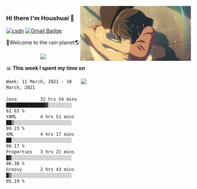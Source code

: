 <img  align='right' height="150" src="https://github.com/LikeRainDay/LikeRainDay/blob/master/pic/img_rain_1.gif?raw=true">



### Hi there I'm Houshuai :lemon:

[![csdn](https://img.shields.io/badge/-csdn-c14438?style=flat-square&logo=c&logoColor=white)](https://blog.csdn.net/qq_15807167)
[![Gmail Badge](https://img.shields.io/badge/-gmail-c14438?style=flat-square&logo=Gmail&logoColor=white&link=mailto:houshuai0816@gmail.com)](mailto:houshuai0816@gmail.com)

🚀Welcome to the rain planet🌎

<center>
<img align='center'  src="https://source.unsplash.com/random/1200x600">
</center>

📊 **This week I spent my time on**

<img align='right'   width="300" src="https://github-readme-stats.vercel.app/api?username=LikeRainDay&show_icons=true&title_color=fff&icon_color=79ff97&text_color=9f9f9f&bg_color=151515">

<!--START_SECTION:waka-->
```text
Week: 11 March, 2021 - 18 March, 2021

Java         32 hrs 54 mins  ███████████████▓░░░░░░░░░   62.63 % 
YAML         4 hrs 51 mins   ██▒░░░░░░░░░░░░░░░░░░░░░░   09.23 % 
XML          4 hrs 17 mins   ██░░░░░░░░░░░░░░░░░░░░░░░   08.17 % 
Properties   3 hrs 21 mins   █▓░░░░░░░░░░░░░░░░░░░░░░░   06.38 % 
Groovy       2 hrs 43 mins   █▒░░░░░░░░░░░░░░░░░░░░░░░   05.19 % 
```
<!--END_SECTION:waka-->
